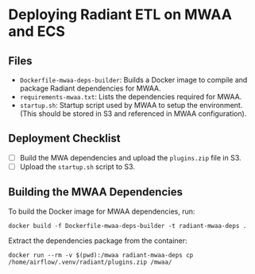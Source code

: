 # Deploying Radiant ETL on MWAA and ECS

## Files 

- `Dockerfile-mwaa-deps-builder`: Builds a Docker image to compile and package Radiant dependencies for MWAA.
- `requirements-mwaa.txt`: Lists the dependencies required for MWAA.
- `startup.sh`: Startup script used by MWAA to setup the environment. (This should be stored in S3 and referenced in MWAA configuration).

## Deployment Checklist

- [ ] Build the MWA dependencies and upload the `plugins.zip` file in S3.
- [ ] Upload the `startup.sh` script to S3.

## Building the MWAA Dependencies

To build the Docker image for MWAA dependencies, run:

```
docker build -f Dockerfile-mwaa-deps-builder -t radiant-mwaa-deps .
```

Extract the dependencies package from the container:

```
docker run --rm -v $(pwd):/mwaa radiant-mwaa-deps cp /home/airflow/.venv/radiant/plugins.zip /mwaa/
``` 
